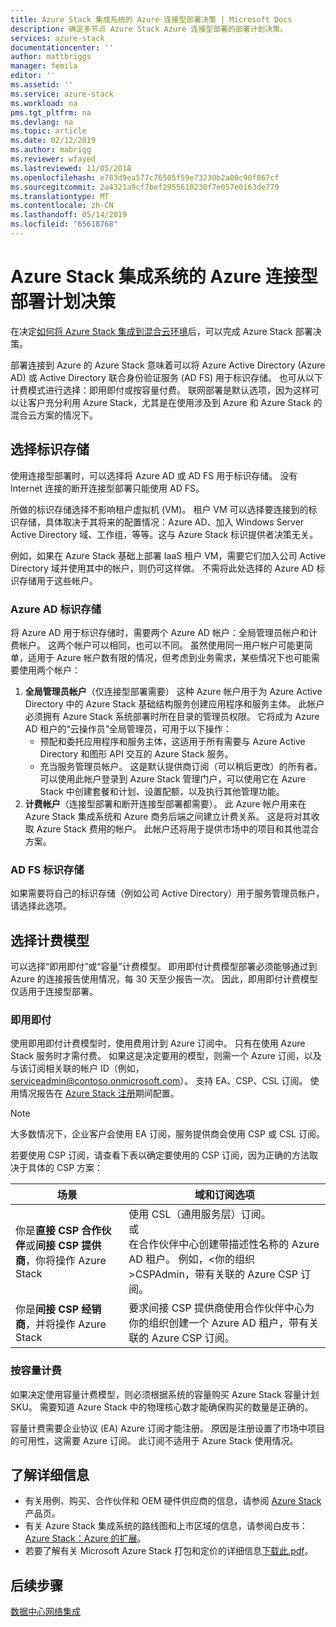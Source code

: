 ```yaml
---
title: Azure Stack 集成系统的 Azure 连接型部署决策 | Microsoft Docs
description: 确定多节点 Azure Stack Azure 连接型部署的部署计划决策。
services: azure-stack
documentationcenter: ''
author: mattbriggs
manager: femila
editor: ''
ms.assetid: ''
ms.service: azure-stack
ms.workload: na
pms.tgt_pltfrm: na
ms.devlang: na
ms.topic: article
ms.date: 02/12/2019
ms.author: mabrigg
ms.reviewer: wfayed
ms.lastreviewed: 11/05/2018
ms.openlocfilehash: e783d9ea577c76505f59e73230b2a00c90f867cf
ms.sourcegitcommit: 2a4321a9cf7bef2955610230f7e057e0163de779
ms.translationtype: MT
ms.contentlocale: zh-CN
ms.lasthandoff: 05/14/2019
ms.locfileid: "65618768"
---
```

# <a name="azure-connected-deployment-planning-decisions-for-azure-stack-integrated-systems"></a>Azure Stack 集成系统的 Azure 连接型部署计划决策
在决定[如何将 Azure Stack 集成到混合云环境](azure-stack-connection-models.md)后，可以完成 Azure Stack 部署决策。

部署连接到 Azure 的 Azure Stack 意味着可以将 Azure Active Directory (Azure AD) 或 Active Directory 联合身份验证服务 (AD FS) 用于标识存储。 也可从以下计费模式进行选择：即用即付或按容量付费。 联网部署是默认选项，因为这样可以让客户充分利用 Azure Stack，尤其是在使用涉及到 Azure 和 Azure Stack 的混合云方案的情况下。 

## <a name="choose-an-identity-store"></a>选择标识存储
使用连接型部署时，可以选择将 Azure AD 或 AD FS 用于标识存储。 没有 Internet 连接的断开连接型部署只能使用 AD FS。

所做的标识存储选择不影响租户虚拟机 (VM)。 租户 VM 可以选择要连接到的标识存储，具体取决于其将来的配置情况：Azure AD、加入 Windows Server Active Directory 域、工作组，等等。这与 Azure Stack 标识提供者决策无关。 

例如，如果在 Azure Stack 基础上部署 IaaS 租户 VM，需要它们加入公司 Active Directory 域并使用其中的帐户，则仍可这样做。 不需将此处选择的 Azure AD 标识存储用于这些帐户。

### <a name="azure-ad-identity-store"></a>Azure AD 标识存储
将 Azure AD 用于标识存储时，需要两个 Azure AD 帐户：全局管理员帐户和计费帐户。 这两个帐户可以相同，也可以不同。 虽然使用同一用户帐户可能更简单，适用于 Azure 帐户数有限的情况，但考虑到业务需求，某些情况下也可能需要使用两个帐户：

1. **全局管理员帐户**（仅连接型部署需要） 这种 Azure 帐户用于为 Azure Active Directory 中的 Azure Stack 基础结构服务创建应用程序和服务主体。 此帐户必须拥有 Azure Stack 系统部署时所在目录的管理员权限。 它将成为 Azure AD 租户的“云操作员”全局管理员，可用于以下操作： 
    - 预配和委托应用程序和服务主体，这适用于所有需要与 Azure Active Directory 和图形 API 交互的 Azure Stack 服务。 
    - 充当服务管理员帐户。 这是默认提供商订阅（可以稍后更改）的所有者。 可以使用此帐户登录到 Azure Stack 管理门户，可以使用它在 Azure Stack 中创建套餐和计划、设置配额，以及执行其他管理功能。
2. **计费帐户**（连接型部署和断开连接型部署都需要）。 此 Azure 帐户用来在 Azure Stack 集成系统和 Azure 商务后端之间建立计费关系。 这是将对其收取 Azure Stack 费用的帐户。 此帐户还将用于提供市场中的项目和其他混合方案。 

### <a name="ad-fs-identity-store"></a>AD FS 标识存储
如果需要将自己的标识存储（例如公司 Active Directory）用于服务管理员帐户，请选择此选项。  

## <a name="choose-a-billing-model"></a>选择计费模型
可以选择“即用即付”或“容量”计费模型。 即用即付计费模型部署必须能够通过到 Azure 的连接报告使用情况，每 30 天至少报告一次。 因此，即用即付计费模型仅适用于连接型部署。  

### <a name="pay-as-you-use"></a>即用即付
使用即用即付计费模型时，使用费用计到 Azure 订阅中。 只有在使用 Azure Stack 服务时才需付费。 如果这是决定要用的模型，则需一个 Azure 订阅，以及与该订阅相关联的帐户 ID（例如，serviceadmin@contoso.onmicrosoft.com）。 支持 EA、CSP、CSL 订阅。 使用情况报告在 [Azure Stack 注册](azure-stack-registration.md)期间配置。

> [!NOTE]
> 大多数情况下，企业客户会使用 EA 订阅，服务提供商会使用 CSP 或 CSL 订阅。

若要使用 CSP 订阅，请查看下表以确定要使用的 CSP 订阅，因为正确的方法取决于具体的 CSP 方案：

|场景|域和订阅选项|
|-----|-----|
|你是**直接 CSP 合作伙伴**或**间接 CSP 提供商**，你将操作 Azure Stack|使用 CSL（通用服务层）订阅。<br>     或<br>在合作伙伴中心创建带描述性名称的 Azure AD 租户。 例如，&lt;你的组织>CSPAdmin，带有关联的 Azure CSP 订阅。|
|你是**间接 CSP 经销商**，并将操作 Azure Stack|要求间接 CSP 提供商使用合作伙伴中心为你的组织创建一个 Azure AD 租户，带有关联的 Azure CSP 订阅。|

### <a name="capacity-based-billing"></a>按容量计费
如果决定使用容量计费模型，则必须根据系统的容量购买 Azure Stack 容量计划 SKU。 需要知道 Azure Stack 中的物理核心数才能确保购买的数量是正确的。 

容量计费需要企业协议 (EA) Azure 订阅才能注册。 原因是注册设置了市场中项目的可用性，这需要 Azure 订阅。 此订阅不适用于 Azure Stack 使用情况。

## <a name="learn-more"></a>了解详细信息
- 有关用例、购买、合作伙伴和 OEM 硬件供应商的信息，请参阅 [Azure Stack](https://azure.microsoft.com/overview/azure-stack/) 产品页。
- 有关 Azure Stack 集成系统的路线图和上市区域的信息，请参阅白皮书：[Azure Stack：Azure 的扩展](https://azure.microsoft.com/resources/azure-stack-an-extension-of-azure/)。 
- 若要了解有关 Microsoft Azure Stack 打包和定价的详细信息[下载此.pdf](https://azure.microsoft.com/mediahandler/files/resourcefiles/5bc3f30c-cd57-4513-989e-056325eb95e1/Azure-Stack-packaging-and-pricing-datasheet.pdf)。 

## <a name="next-steps"></a>后续步骤
[数据中心网络集成](azure-stack-network.md)